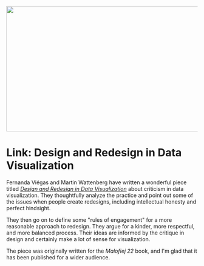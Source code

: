 <p align="center"><img src="https://media.eagereyes.org/wp-content/uploads/2015/04/cairo-redesign.png" width="725" height="331" /></p>

# Link: Design and Redesign in Data Visualization

Fernanda Viégas and Martin Wattenberg have written a wonderful piece titled <em><a href="https://medium.com/@hint_fm/design-and-redesign-4ab77206cf9">Design and Redesign in Data Visualization</a></em> about criticism in data visualization. They thoughtfully analyze the practice and point out some of the issues when people create redesigns, including intellectual honesty and perfect hindsight.

They then go on to define some "rules of engagement" for a more reasonable approach to redesign. They argue for a kinder, more respectful, and more balanced process. Their ideas are informed by the critique in design and certainly make a lot of sense for visualization.

The piece was originally written for the <em>Malofiej 22</em> book, and I'm glad that it has been published for a wider audience.
